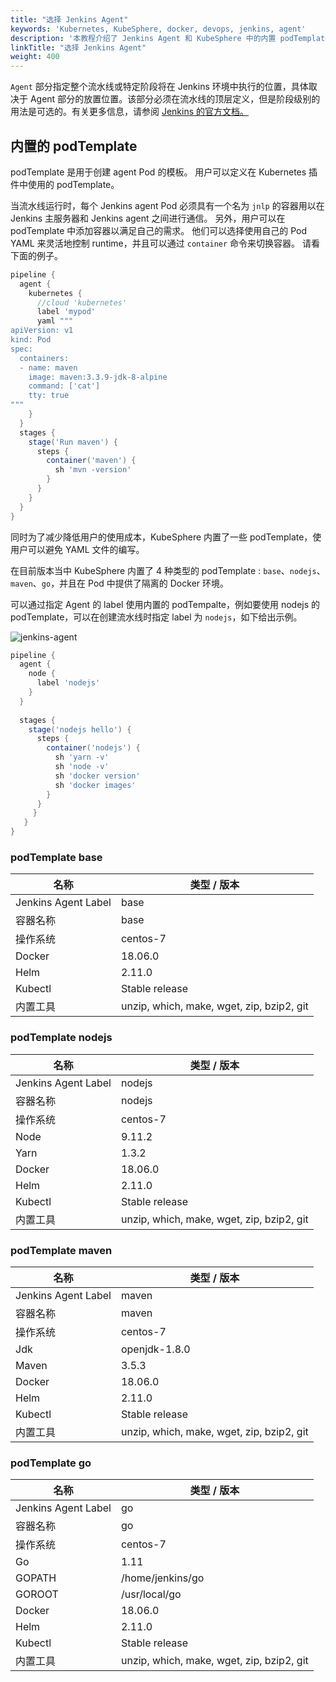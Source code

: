 ```yaml
---
title: "选择 Jenkins Agent" 
keywords: 'Kubernetes, KubeSphere, docker, devops, jenkins, agent'
description: '本教程介绍了 Jenkins Agent 和 KubeSphere 中的内置 podTemplates。'
linkTitle: "选择 Jenkins Agent"
weight: 400
---
```


`Agent` 部分指定整个流水线或特定阶段将在 Jenkins 环境中执行的位置，具体取决于 Agent 部分的放置位置。该部分必须在流水线的顶层定义，但是阶段级别的用法是可选的。有关更多信息，请参阅 [Jenkins 的官方文档。](https://www.jenkins.io/doc/book/pipeline/syntax/#agent)

## 内置的 podTemplate 

podTemplate 是用于创建 agent Pod 的模板。 用户可以定义在 Kubernetes 插件中使用的 podTemplate。

当流水线运行时，每个 Jenkins agent Pod 必须具有一个名为 `jnlp` 的容器用以在 Jenkins 主服务器和 Jenkins agent 之间进行通信。 另外，用户可以在 podTemplate 中添加容器以满足自己的需求。 他们可以选择使用自己的 Pod YAML 来灵活地控制 runtime，并且可以通过 `container` 命令来切换容器。 请看下面的例子。

```groovy
pipeline {
  agent {
    kubernetes {
      //cloud 'kubernetes'
      label 'mypod'
      yaml """
apiVersion: v1
kind: Pod
spec:
  containers:
  - name: maven
    image: maven:3.3.9-jdk-8-alpine
    command: ['cat']
    tty: true
"""
    }
  }
  stages {
    stage('Run maven') {
      steps {
        container('maven') {
          sh 'mvn -version'
        }
      }
    }
  }
}
```

同时为了减少降低用户的使用成本，KubeSphere 内置了一些 podTemplate，使用户可以避免 YAML 文件的编写。

在目前版本当中 KubeSphere 内置了 4 种类型的 podTemplate : `base`、`nodejs`、`maven`、`go`，并且在 Pod 中提供了隔离的 Docker 环境。

可以通过指定 Agent 的 label 使用内置的 podTempalte，例如要使用 nodejs 的 podTemplate，可以在创建流水线时指定 label 为 `nodejs`，如下给出示例。

![jenkins-agent](/images/docs/devops-user-guide/using-devops/jenkins-agent/jenkins-agent.jpg)

```groovy
pipeline {
  agent {
    node {
      label 'nodejs'
    }
  }
  
  stages {
    stage('nodejs hello') {
      steps {
        container('nodejs') {
          sh 'yarn -v'
          sh 'node -v'
          sh 'docker version'
          sh 'docker images'
        }
      }
     }
   }
}
```

### podTemplate base

| 名称 | 类型 / 版本 |
| --- | --- |
|Jenkins Agent Label | base |
| 容器名称 | base |
| 操作系统 | centos-7 |
|Docker| 18.06.0|
|Helm | 2.11.0 |
|Kubectl| Stable release|
|内置工具 | unzip, which, make, wget, zip, bzip2, git |


### podTemplate nodejs

| 名称 | 类型 / 版本 |
| --- | --- |
|Jenkins Agent Label | nodejs |
| 容器名称 | nodejs |
| 操作系统 | centos-7 |
|Node  | 9.11.2 |
|Yarn  | 1.3.2 |
| Docker | 18.06.0 |
| Helm | 2.11.0 |
|Kubectl | Stable release|
|内置工具| unzip, which, make, wget, zip, bzip2, git |


### podTemplate maven

| 名称 | 类型 / 版本 |
| --- | --- |
| Jenkins Agent Label | maven |
| 容器名称 | maven |
| 操作系统| centos-7 |
| Jdk | openjdk-1.8.0 |
| Maven | 3.5.3|
| Docker| 18.06.0 |
| Helm | 2.11.0 |
| Kubectl| Stable release |
| 内置工具 | unzip, which, make, wget, zip, bzip2, git |


### podTemplate go

| 名称 | 类型 / 版本 |
| --- | --- |
| Jenkins Agent Label | go |
| 容器名称 | go |
| 操作系统| centos-7 |
| Go |  1.11 |
| GOPATH | /home/jenkins/go |
| GOROOT | /usr/local/go |
| Docker | 18.06.0 |
| Helm | 2.11.0 |
| Kubectl | Stable release |
| 内置工具 | unzip, which, make, wget, zip, bzip2, git |
